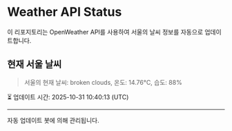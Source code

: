 
# Weather API Status

이 리포지토리는 OpenWeather API를 사용하여 서울의 날씨 정보를 자동으로 업데이트합니다.

## 현재 서울 날씨
> 서울의 현재 날씨: broken clouds, 온도: 14.76°C, 습도: 88%

⏳ 업데이트 시간: 2025-10-31 10:40:13 (UTC)

---
자동 업데이트 봇에 의해 관리됩니다.
